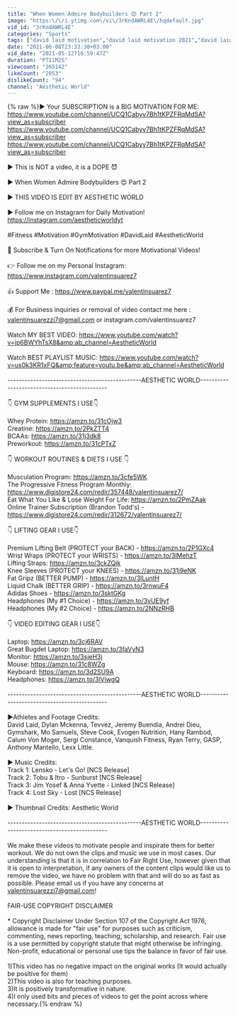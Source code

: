```yaml
---
title: "When Women Admire Bodybuilders 😍 Part 2"
image: "https:\/\/i.ytimg.com\/vi\/3rKndAWRL4E\/hqdefault.jpg"
vid_id: "3rKndAWRL4E"
categories: "Sports"
tags: ["david laid motivation","david laid motivation 2021","david laid 2021"]
date: "2021-06-08T23:33:30+03:00"
vid_date: "2021-05-12T16:59:47Z"
duration: "PT11M2S"
viewcount: "265142"
likeCount: "2053"
dislikeCount: "94"
channel: "Aesthetic World"
---
```

{% raw %}▶ Your SUBSCRIPTION is a BIG MOTIVATION FOR ME:<br /><a rel="nofollow" target="blank" href="https://www.youtube.com/channel/UCQ1Cabyy7Bh1tKPZFRqMdSA?view_as=subscriber">https://www.youtube.com/channel/UCQ1Cabyy7Bh1tKPZFRqMdSA?view_as=subscriber</a><br /><a rel="nofollow" target="blank" href="https://www.youtube.com/channel/UCQ1Cabyy7Bh1tKPZFRqMdSA?view_as=subscriber">https://www.youtube.com/channel/UCQ1Cabyy7Bh1tKPZFRqMdSA?view_as=subscriber</a><br /><a rel="nofollow" target="blank" href="https://www.youtube.com/channel/UCQ1Cabyy7Bh1tKPZFRqMdSA?view_as=subscriber">https://www.youtube.com/channel/UCQ1Cabyy7Bh1tKPZFRqMdSA?view_as=subscriber</a><br /><br />▶ This is NOT a video, it is a DOPE 😈<br /><br />▶ When Women Admire Bodybuilders 😍 Part 2<br /><br />▶ THIS VIDEO IS EDIT BY AESTHETIC WORLD<br /><br />▶ Follow me on Instagram for Daily Motivation!<br /><a rel="nofollow" target="blank" href="https://instagram.com/aestheticworldyt">https://instagram.com/aestheticworldyt</a><br /><br />#Fitness #Motivation #GymMotivation #DavidLaid #AestheticWorld<br /><br />🔔 Subscribe &amp; Turn On Notifications for more Motivational Videos!<br /><br />👉  Follow me on my Personal Instagram: <a rel="nofollow" target="blank" href="https://www.instagram.com/valentinsuarez7">https://www.instagram.com/valentinsuarez7</a><br /><br />👍 Support Me : <a rel="nofollow" target="blank" href="https://www.paypal.me/valentinsuarez7">https://www.paypal.me/valentinsuarez7</a><br /><br />💰 For Business inquiries or removal of video contact me here : <br />valentinsuarezzi7@gmail.com or instagram.com/valentinsuarez7<br /><br />Watch MY BEST VIDEO: <a rel="nofollow" target="blank" href="https://www.youtube.com/watch?v=jp6BWYhTsX8&amp;ab_channel=AestheticWorld">https://www.youtube.com/watch?v=jp6BWYhTsX8&amp;ab_channel=AestheticWorld</a><br /><br />Watch BEST PLAYLIST MUSIC: <a rel="nofollow" target="blank" href="https://www.youtube.com/watch?v=us0k3KR1xFQ&amp;feature=youtu.be&amp;ab_channel=AestheticWorld">https://www.youtube.com/watch?v=us0k3KR1xFQ&amp;feature=youtu.be&amp;ab_channel=AestheticWorld</a><br /><br />-----------------------------------------------AESTHETIC WORLD---------------------------------------------<br /><br />👇 GYM SUPPLEMENTS I USE👇<br /><br />Whey Protein: <a rel="nofollow" target="blank" href="https://amzn.to/31cOjw3">https://amzn.to/31cOjw3</a><br />Creatine: <a rel="nofollow" target="blank" href="https://amzn.to/2PkZTT4">https://amzn.to/2PkZTT4</a><br />BCAAs: <a rel="nofollow" target="blank" href="https://amzn.to/31j3dk8">https://amzn.to/31j3dk8</a><br />Preworkout: <a rel="nofollow" target="blank" href="https://amzn.to/31cPTxZ">https://amzn.to/31cPTxZ</a><br /><br />👇 WORKOUT ROUTINES &amp; DIETS I USE 👇<br /><br />Musculation Program: <a rel="nofollow" target="blank" href="https://amzn.to/3cfe5WK">https://amzn.to/3cfe5WK</a><br />The Progressive Fitness Program Monthly: <a rel="nofollow" target="blank" href="https://www.digistore24.com/redir/357448/valentinsuarez7/">https://www.digistore24.com/redir/357448/valentinsuarez7/</a><br />Eat What You Like &amp; Lose Weight For Life: <a rel="nofollow" target="blank" href="https://amzn.to/2PmZAak">https://amzn.to/2PmZAak</a><br /> Online Trainer Subscription (Brandon Todd's) - <a rel="nofollow" target="blank" href="https://www.digistore24.com/redir/312672/valentinsuarez7/">https://www.digistore24.com/redir/312672/valentinsuarez7/</a><br /><br />👇 LIFTING GEAR I USE👇<br /><br />Premium Lifting Belt (PROTECT your BACK) - <a rel="nofollow" target="blank" href="https://amzn.to/2P1GXc4">https://amzn.to/2P1GXc4</a><br />Wrist Wraps (PROTECT your WRISTS) - <a rel="nofollow" target="blank" href="https://amzn.to/3lMehzT">https://amzn.to/3lMehzT</a><br />Lifting Straps: <a rel="nofollow" target="blank" href="https://amzn.to/3ckZQjk">https://amzn.to/3ckZQjk</a><br />Knee Sleeves (PROTECT your KNEES) - <a rel="nofollow" target="blank" href="https://amzn.to/31j9eNK">https://amzn.to/31j9eNK</a><br />Fat Gripz (BETTER PUMP) - <a rel="nofollow" target="blank" href="https://amzn.to/3lLuntH">https://amzn.to/3lLuntH</a><br />Liquid Chalk (BETTER GRIP) - <a rel="nofollow" target="blank" href="https://amzn.to/3rnwuF4">https://amzn.to/3rnwuF4</a> <br />Adidas Shoes - <a rel="nofollow" target="blank" href="https://amzn.to/3sktGKg">https://amzn.to/3sktGKg</a><br />Headphones (My #1 Choice) - <a rel="nofollow" target="blank" href="https://amzn.to/3vUE9yf">https://amzn.to/3vUE9yf</a><br />Headphones (My #2 Choice) - <a rel="nofollow" target="blank" href="https://amzn.to/2NNzRHB">https://amzn.to/2NNzRHB</a><br /><br />👇 VIDEO EDITING GEAR I USE👇<br /><br />Laptop: <a rel="nofollow" target="blank" href="https://amzn.to/3cj6RAV">https://amzn.to/3cj6RAV</a><br />Great Bugdet Laptop: <a rel="nofollow" target="blank" href="https://amzn.to/3faVyN3">https://amzn.to/3faVyN3</a><br />Monitor: <a rel="nofollow" target="blank" href="https://amzn.to/3sjeH3j">https://amzn.to/3sjeH3j</a><br />Mouse: <a rel="nofollow" target="blank" href="https://amzn.to/31c8WZg">https://amzn.to/31c8WZg</a><br />Keyboard: <a rel="nofollow" target="blank" href="https://amzn.to/3d2SU9A">https://amzn.to/3d2SU9A</a><br />Headphones: <a rel="nofollow" target="blank" href="https://amzn.to/3lVjwgQ">https://amzn.to/3lVjwgQ</a><br /><br />-----------------------------------------------AESTHETIC WORLD---------------------------------------------<br /><br />►Athletes and Footage Credits:<br />David Laid, Dylan Mckenna, Tevvez, Jeremy Buendia, Andrei Dieu, Gymshark, Mo Samuels, Steve Cook, Evogen Nutrition, Hany Rambod, Calum Von Moger, Sergi Constance, Vanquish Fitness, Ryan Terry, GASP, Anthony Mantello, Lexx Little.<br /><br />► Music Credits:<br />Track 1: Lensko - Let's Go! [NCS Release]<br />Track 2: Tobu &amp; Itro - Sunburst [NCS Release]<br />Track 3: Jim Yosef &amp; Anna Yvette - Linked [NCS Release] <br />Track 4: Lost Sky - Lost [NCS Release] <br /><br />► Thumbnail Credits: Aesthetic World<br /><br />-----------------------------------------------AESTHETIC WORLD---------------------------------------------<br /><br />We make these videos to motivate people and inspirate them for better workout. We do not own the clips and music we use in most cases. Our understanding is that it is in correlation to Fair Right Use, however given that it is open to interpretation, if any owners of the content clips would like us to remove the video, we have no problem with that and will do so as fast as possible. Please email us if you have any concerns at valentinsuarezzi7@gmail.com!<br /><br />FAIR-USE COPYRIGHT DISCLAIMER<br /><br />* Copyright Disclaimer Under Section 107 of the Copyright Act 1976, allowance is made for &quot;fair use&quot; for purposes such as criticism, commenting, news reporting, teaching, scholarship, and research. Fair use is a use permitted by copyright statute that might otherwise be infringing. Non-profit, educational or personal use tips the balance in favor of fair use.<br /><br />1)This video has no negative impact on the original works (It would actually be positive for them)<br />2)This video is also for teaching purposes.<br />3)It is positively transformative in nature.<br />4)I only used bits and pieces of videos to get the point across where necessary.{% endraw %}
